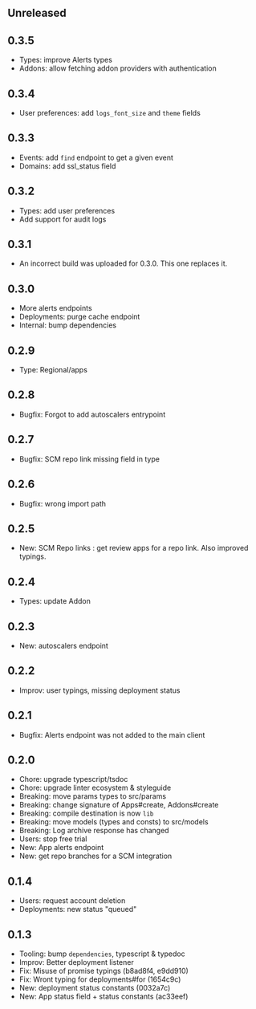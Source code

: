 ## Unreleased

## 0.3.5

* Types: improve Alerts types
* Addons: allow fetching addon providers with authentication

## 0.3.4

* User preferences: add `logs_font_size` and `theme` fields

## 0.3.3

* Events: add `find` endpoint to get a given event
* Domains: add ssl_status field

## 0.3.2

* Types: add user preferences
* Add support for audit logs

## 0.3.1

* An incorrect build was uploaded for 0.3.0. This one replaces it.

## 0.3.0

* More alerts endpoints
* Deployments: purge cache endpoint
* Internal: bump dependencies

## 0.2.9

* Type: Regional/apps

## 0.2.8

* Bugfix: Forgot to add autoscalers entrypoint

## 0.2.7

* Bugfix: SCM repo link missing field in type

## 0.2.6

* Bugfix: wrong import path

## 0.2.5

* New: SCM Repo links : get review apps for a repo link. Also improved typings.

## 0.2.4

* Types: update Addon

## 0.2.3

* New: autoscalers endpoint

## 0.2.2

* Improv: user typings, missing deployment status

## 0.2.1

* Bugfix: Alerts endpoint was not added to the main client

## 0.2.0

* Chore: upgrade typescript/tsdoc
* Chore: upgrade linter ecosystem & styleguide
* Breaking: move params types to src/params
* Breaking: change signature of Apps#create, Addons#create
* Breaking: compile destination is now `lib`
* Breaking: move models (types and consts) to src/models
* Breaking: Log archive response has changed
* Users: stop free trial
* New: App alerts endpoint
* New: get repo branches for a SCM integration

## 0.1.4

* Users: request account deletion
* Deployments: new status "queued"

## 0.1.3

* Tooling: bump `dependencies`, typescript & typedoc
* Improv: Better deployment listener
* Fix: Misuse of promise typings (b8ad8f4, e9dd910)
* Fix: Wront typing for deployments#for (1654c9c)
* New: deployment status constants (0032a7c)
* New: App status field + status constants (ac33eef)
